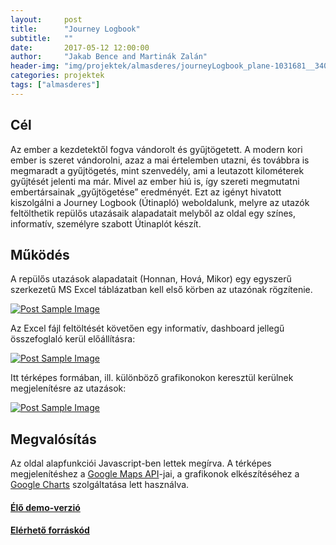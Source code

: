 ```yaml
---
layout:     post
title:      "Journey Logbook"
subtitle:   ""
date:       2017-05-12 12:00:00
author:     "Jakab Bence and Martinák Zalán"
header-img: "img/projektek/almasderes/journeyLogbook_plane-1031681__340.jpg"
categories: projektek
tags: ["almasderes"]
---
```


<h2 class="section-heading">Cél</h2>

<p>Az ember a kezdetektől fogva vándorolt és gyűjtögetett. A modern kori ember is szeret vándorolni, azaz a mai értelemben utazni, és továbbra is megmaradt a gyűjtögetés, mint szenvedély, ami a leutazott kilométerek gyűjtését jelenti ma már. Mivel az ember hiú is, így szereti megmutatni embertársainak „gyűjtögetése” eredményét. Ezt az igényt hivatott kiszolgálni a Journey Logbook (Útinapló) weboldalunk, melyre az utazók feltölthetik repülős utazásaik alapadatait melyből az oldal egy színes, informatív, személyre szabott Útinaplót készít.</p>

<h2 class="section-heading">Működés</h2>

<p>A repülős utazások alapadatait (Honnan, Hová, Mikor) egy egyszerű szerkezetű MS Excel táblázatban kell első körben az utazónak rögzítenie.</p>

<!--kép tábla-->
<a href="#">
    <img src="{{ site.baseurl }}/img/projektek/almasderes/journeyLogbook_excel.png" class="img-responsive" alt="Post Sample Image">
</a>

<p>Az Excel fájl feltöltését követően egy informatív, dashboard jellegű összefoglaló kerül előállításra:</p>

<!--kép logbook-->
<a href="#">
    <img src="{{ site.baseurl }}/img/projektek/almasderes/journeyLogbook_page_top.jpg" class="img-responsive" alt="Post Sample Image">
</a>

<p>Itt térképes formában, ill. különböző grafikonokon keresztül kerülnek megjelenítésre az utazások:</p>

<!--kép charts-->
<a href="#">
    <img src="{{ site.baseurl }}/img/projektek/almasderes/journeyLogbook_page_charts.jpg" class="img-responsive" alt="Post Sample Image">
</a>


<h2 class="section-heading">Megvalósítás</h2>

<p>Az oldal alapfunkciói Javascript-ben lettek megírva. A térképes megjelenítéshez a <a href="https://developers.google.com/maps/">Google Maps API</a>-jai, a grafikonok elkészítéséhez a <a href="https://developers.google.com/chart/">Google Charts</a> szolgáltatása lett használva.</p>

<h4> <a href="https://mazalan01.github.io/"> Élő demo-verzió </a> </h4>
<h4> <a href="https://github.com/mazalan01/mazalan01.github.io"> Elérhető forráskód </a> </h4>
